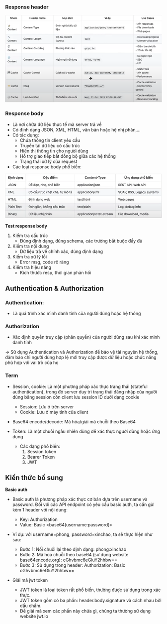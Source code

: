 ### Response header
![alt text](imgs/response-header.png)

### Response body
- Là nơi chứa dữ liệu thực tế mà server trả về
- Có định dạng JSON, XML, HTML, văn bản hoặc hệ nhị phân,...
- Có tác dụng:
    - Chứa thông tin client yêu cầu
    - Truyền tải dữ liệu có cấu trúc
    - Hiển thị thông tin cho người dùng
    - Hỗ trợ giao tiếp bất đồng bộ giữa các hệ thống
    - Trạng thái xử lý của request
- Các loại response body phổ biển:

![alt text](imgs/response-body.png)

**Test response body**
1. Kiểm tra cấu trúc
    - Đúng định dạng, đúng schema, các trường bắt buộc đầy đủ
2. Kiểm tra nội dung
    - Dữ liệu trả về chính xác, đúng định dạng
3. Kiểm tra xử lý lỗi
    - Error msg, code rõ ràng
4. Kiểm tra hiệu năng
    - Kích thước resp, thời gian phản hồi

## Authentication & Authorization
### Authentication: 
- Là quá trình xác mình danh tính của người dùng hoặc hệ thống
### Authorization
- Xác định quyền truy cập (phân quyền) của người dùng sau khi xác minh danh tính

-> Sử dụng Authentication và Authorization để bảo vệ tài nguyên hệ thống, đảm bảo chỉ người dùng hợp lệ mới truy cập được dữ liệu hoặc chức năng phù hợp với vai trò của họ

### Term
- Session, cookie: Là một phương pháp xác thực trạng thái (stateful authentication), trong đó server duy trì trạng thái đăng nhập của người dùng bằng session còn client lưu session ID dưới dạng cookie
    - Session: Lưu ở trên server
    - Cookie: Lưu ở máy tính của client

- Base64 encode/decode: Mã hóa/giải mã chuỗi theo Base64
- Token: Là một chuỗi ngẫu nhiên dùng để xác thực người dùng hoặc ứng dụng
    - Các dạng phổ biến:
        1. Session token
        2. Bearer Token
        3. JWT

## Kiến thức bổ sung 
**Basic auth**
- Basic auth là phương pháp xác thực cơ bản dựa trên username và password.
Đối với các API endpoint có yêu cầu basic auth, ta cần gửi kèm 1 header với nội dung:
    - Key: Authorization
    - Value: Basic <base64(username:password)>
- Ví dụ: với username=phong, password=xinchao, ta sẽ thực hiện như sau:
    - Bước 1: Nối chuỗi lại theo định dạng: phong:xinchao
    - Bước 2: Mã hoá chuỗi theo base64 (sử dụng website base64encode.org):
    cGhvbmc6eGluY2hhbw==
    - Bước 3: Sử dụng trong header: Authorization: Basic cGhvbmc6eGluY2hhbw==

- Giải mã jwt token
    - JWT token là loại token rất phổ biến, thường được sử dụng trong xác thực. 
    - JWT token gồm có ba phần: header.body.signature và cách nhau bởi dấu chấm.
    - Để giải mã xem các phần này chứa gì, chúng ta thường sử dụng website jwt.io